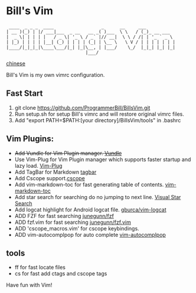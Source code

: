 # Bill's Vim

```
 ____  _ _ _  ____                  _      __     ___
| __ )(_) | |/ ___|___  _ __   __ _( )___  \ \   / (_)_ __ ___
|  _ \| | | | |   / _ \| '_ \ / _` |// __|  \ \ / /| | '_ ` _ \
| |_) | | | | |__| (_) | | | | (_| | \__ \   \ V / | | | | | | |
|____/|_|_|_|\____\___/|_| |_|\__, | |___/    \_/  |_|_| |_| |_|
                              |___/
```

[chinese](README-ZH.md)

Bill's Vim is my own vimrc configuration.

## Fast Start

1. git clone https://github.com/ProgrammerBill/BillsVim.git
2. Run setup.sh for setup Bill's vimrc and will restore original vimrc files.
3. Add "export PATH=$PATH:[your directory]/BillsVim/tools" in .bashrc

## Vim Plugins:

- ~~Add Vundle for Vim Plugin manager. [Vundle](https://github.com/VundleVim/Vundle.vim#quick-start)~~
- Use Vim-Plug for Vim Plugin manager which supports faster startup and lazy load. [Vim-Plug](https://github.com/junegunn/vim-plug)
- Add TagBar for Markdown [tagbar](https://github.com/preservim/tagbar)
- Add Cscope support.[cscope](http://cscope.sourceforge.net/)
- Add vim-markdown-toc for fast generating table of contents. [vim-markdown-toc](https://github.com/mzlogin/vim-markdown-toc)
- Add star search for searching do no jumping to next line. [Visual Star Search](https://github.com/bronson/vim-visual-star-search)
- Add logcat highlight for Android logcat file. [gburca/vim-logcat](https://github.com/gburca/vim-logcat)
- ADD FZF for fast searching [junegunn/fzf](https://github.com/junegunn/fzf)
- ADD fzf.vim for fast searching [junegunn/fzf.vim](https://github.com/junegunn/fzf.vim)
- ADD 'cscope_macros.vim' for cscope keybindings.
- ADD vim-autocomplpop for auto complete [vim-autocomplpop](https://github.com/othree/vim-autocomplpop)

## tools

- ff for fast locate files
- cs for fast add ctags and cscope tags

Have fun with Vim!
